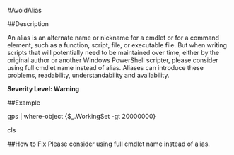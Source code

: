#AvoidAlias

##Description

An alias is an alternate name or nickname for a cmdlet or for a command element, such as a function, script, file, or executable file. But when writing scripts that will potentially need to be maintained over time, either by the original author or another Windows PowerShell scripter, please consider using full cmdlet name instead of alias. Aliases can introduce these problems, readability, understandability and availability.

**Severity Level: Warning**

##Example

gps | where-object {$_.WorkingSet -gt 20000000}

cls

##How to Fix
Please consider using full cmdlet name instead of alias. 